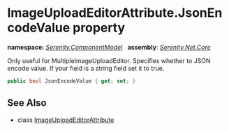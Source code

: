 # ImageUploadEditorAttribute.JsonEncodeValue property
**namespace:** *[Serenity.ComponentModel](../../README.md#serenity.componentmodel-namespace)*   **assembly**: *[Serenity.Net.Core](../../README.md)*

Only useful for MultipleImageUploadEditor. Specifies whether to JSON encode value. If your field is a string field set it to true.

```csharp
public bool JsonEncodeValue { get; set; }
```

## See Also

* class [ImageUploadEditorAttribute](../ImageUploadEditorAttribute.md)